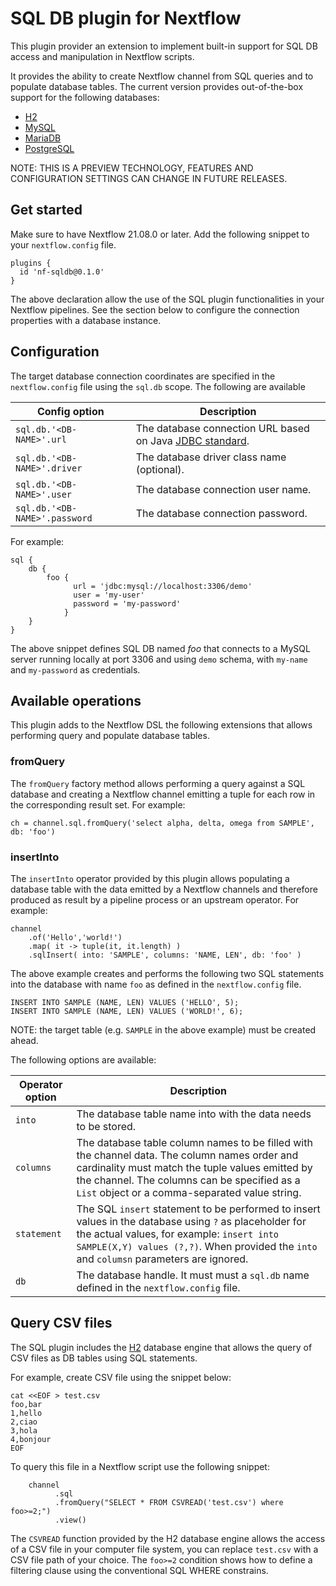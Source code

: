 # SQL DB plugin for Nextflow

This plugin provider an extension to implement built-in support for SQL DB access and manipulation in Nextflow scripts. 

It provides the ability to create Nextflow channel from SQL queries and to populate database tables. The current version 
provides out-of-the-box support for the following databases: 

* [H2](https://www.h2database.com)
* [MySQL](https://www.mysql.com/) 
* [MariaDB](https://mariadb.org/)
* [PostgreSQL](https://www.postgresql.org/)
                    
NOTE: THIS IS A PREVIEW TECHNOLOGY, FEATURES AND CONFIGURATION SETTINGS CAN CHANGE IN FUTURE RELEASES.

## Get started 
  
Make sure to have Nextflow 21.08.0 or later. Add the following snippet to your `nextflow.config` file. 

```
plugins {
  id 'nf-sqldb@0.1.0'
}
```
                                                              
The above declaration allow the use of the SQL plugin functionalities in your Nextflow pipelines. See the section 
below to configure the connection properties with a database instance. 

## Configuration

The target database connection coordinates are specified in the `nextflow.config` file using the
`sql.db` scope. The following are available

| Config option 	                    | Description 	                |
|---	                                |---	                        |
| `sql.db.'<DB-NAME>'.url`      | The database connection URL based on Java [JDBC standard](https://docs.oracle.com/javase/tutorial/jdbc/basics/connecting.html#db_connection_url). 
| `sql.db.'<DB-NAME>'.driver`   | The database driver class name (optional).
| `sql.db.'<DB-NAME>'.user`     | The database connection user name.
| `sql.db.'<DB-NAME>'.password` | The database connection password.

For example:

```
sql {
    db {
        foo {
              url = 'jdbc:mysql://localhost:3306/demo'
              user = 'my-user'
              password = 'my-password'
            }
    }
}

```

The above snippet defines SQL DB named *foo* that connects to a MySQL server running locally at port 3306 and
using `demo` schema, with `my-name` and `my-password` as credentials.

## Available operations

This plugin adds to the Nextflow DSL the following extensions that allows performing query and populate database tables.

### fromQuery

The `fromQuery` factory method allows performing a query against a SQL database and creating a Nextflow channel emitting
a tuple for each row in the corresponding result set. For example:

```
ch = channel.sql.fromQuery('select alpha, delta, omega from SAMPLE', db: 'foo')
```

### insertInto

The `insertInto` operator provided by this plugin allows populating a database table with the data emitted
by a Nextflow channels and therefore produced as result by a pipeline process or an upstream operator. For example:

```
channel
    .of('Hello','world!')
    .map( it -> tuple(it, it.length) )
    .sqlInsert( into: 'SAMPLE', columns: 'NAME, LEN', db: 'foo' )

```

The above example creates and performs the following two SQL statements into the database with name `foo` as defined
in the `nextflow.config` file.

```
INSERT INTO SAMPLE (NAME, LEN) VALUES ('HELLO', 5);
INSERT INTO SAMPLE (NAME, LEN) VALUES ('WORLD!', 6);
```

NOTE: the target table (e.g. `SAMPLE` in the above example) must be created ahead.

The following options are available:

| Operator option 	| Description 	                |
|---	            |---	                        |
| `into`            | The database table name into with the data needs to be stored.
| `columns`         | The database table column names to be filled with the channel data. The column names order and cardinality must match the tuple values emitted by the channel. The columns can be specified as a `List` object or a comma-separated value string.
| `statement`       | The SQL `insert` statement to be performed to insert values in the database using `?` as placeholder for the actual values, for example: `insert into SAMPLE(X,Y) values (?,?)`. When provided the `into` and `columsn` parameters are ignored.
| `db`              | The database handle. It must must a `sql.db` name defined in the `nextflow.config` file.


## Query CSV files

The SQL plugin includes the [H2](https://www.h2database.com/html/main.html) database engine that allows the query of CSV files
as DB tables using SQL statements.

For example, create CSV file using the snippet below:

```
cat <<EOF > test.csv
foo,bar
1,hello
2,ciao
3,hola
4,bonjour
EOF
```

To query this file in a Nextflow script use the following snippet:

```nextflow
    channel
          .sql
          .fromQuery("SELECT * FROM CSVREAD('test.csv') where foo>=2;")
          .view()
```


The `CSVREAD` function provided by the H2 database engine allows the access of a CSV file in your computer file system,
you can replace `test.csv` with a CSV file path of your choice. The `foo>=2` condition shows how to define a filtering
clause using the conventional SQL WHERE constrains. 
